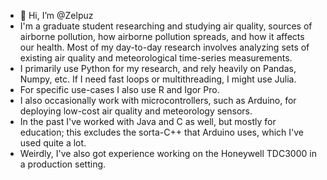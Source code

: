 - 👋 Hi, I’m @Zelpuz
- I'm a graduate student researching and studying air quality, sources of airborne pollution, how airborne pollution spreads, and how it affects our health. Most of my day-to-day research involves analyzing sets of existing air quality and meteorological time-series measurements.
- I primarily use Python for my research, and rely heavily on Pandas, Numpy, etc. If I need fast loops or multithreading, I might use Julia.
- For specific use-cases I also use R and Igor Pro.
- I also occasionally work with microcontrollers, such as Arduino, for deploying low-cost air quality and meteorology sensors.
- In the past I've worked with Java and C as well, but mostly for education; this excludes the sorta-C++ that Arduino uses, which I've used quite a lot.
- Weirdly, I've also got experience working on the Honeywell TDC3000 in a production setting.
